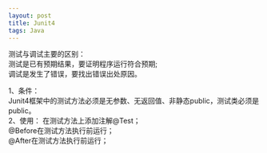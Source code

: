 ```yaml
---
layout: post
title: Junit4
tags: Java
---
```


测试与调试主要的区别：  
测试是已有预期结果，要证明程序运行符合预期;  
调试是发生了错误，要找出错误出处原因。  

1、条件：  
Junit4框架中的测试方法必须是无参数、无返回值、非静态public，测试类必须是public。  
2、使用：
在测试方法上添加注解@Test；  
@Before在测试方法执行前运行；  
@After在测试方法执行前运行；  

